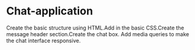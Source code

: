 # Chat-application
Create the basic structure using HTML.Add in the basic CSS.Create the message header section.Create the chat box.
Add media queries to make the chat interface responsive.
